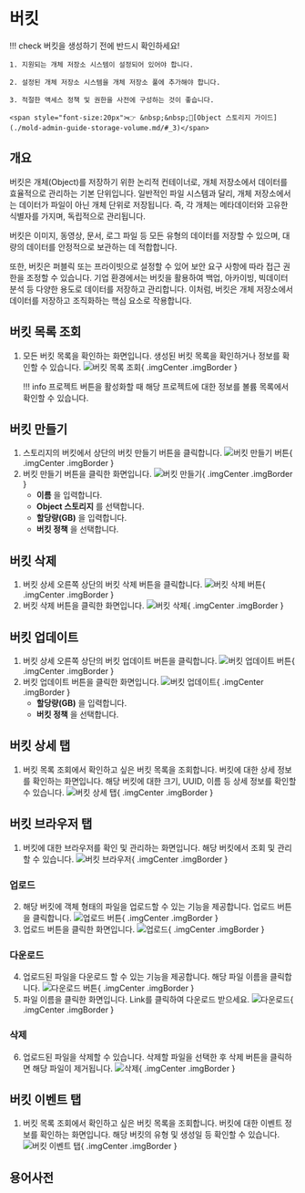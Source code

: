 
# 버킷
!!! check
    버킷을 생성하기 전에 반드시 확인하세요!

    1. 지원되는 개체 저장소 시스템이 설정되어 있어야 합니다.

    2. 설정된 개체 저장소 시스템을 개체 저장소 풀에 추가해야 합니다.

    3. 적절한 액세스 정책 및 권한을 사전에 구성하는 것이 좋습니다.

    <span style="font-size:20px">👉 &nbsp;&nbsp;🔗[Object 스토리지 가이드](./mold-admin-guide-storage-volume.md/#_3)</span>

## 개요

버킷은 개체(Object)를 저장하기 위한 논리적 컨테이너로, 개체 저장소에서 데이터를 효율적으로 관리하는 기본 단위입니다.
일반적인 파일 시스템과 달리, 개체 저장소에서는 데이터가 파일이 아닌 개체 단위로 저장됩니다. 즉, 각 개체는 메타데이터와 고유한 식별자를 가지며, 독립적으로 관리됩니다.

버킷은 이미지, 동영상, 문서, 로그 파일 등 모든 유형의 데이터를 저장할 수 있으며, 대량의 데이터를 안정적으로 보관하는 데 적합합니다.

또한, 버킷은 퍼블릭 또는 프라이빗으로 설정할 수 있어 보안 요구 사항에 따라 접근 권한을 조정할 수 있습니다.
기업 환경에서는 버킷을 활용하여 백업, 아카이빙, 빅데이터 분석 등 다양한 용도로 데이터를 저장하고 관리합니다.
이처럼, 버킷은 개체 저장소에서 데이터를 저장하고 조직화하는 핵심 요소로 작용합니다.

## 버킷 목록 조회
1. 모든 버킷 목록을 확인하는 화면입니다. 생성된 버킷 목록을 확인하거나 정보를 확인할 수 있습니다.
    ![버킷 목록 조회](../../assets/images/admin-guide/mold/storage/bucket/bucket-dashboard.png){ .imgCenter .imgBorder }

    !!! info
        프로젝트 버튼을 활성화할 때 해당 프로젝트에 대한 정보를 볼륨 목록에서 확인할 수 있습니다.

## 버킷 만들기
1. 스토리지의 버킷에서 상단의 버킷 만들기 버튼을 클릭합니다.
    ![버킷 만들기 버튼](../../assets/images/admin-guide/mold/storage/bucket/bucket-create-01.png){ .imgCenter .imgBorder }
2. 버킷 만들기 버튼을 클릭한 화면입니다.
    ![버킷 만들기](../../assets/images/admin-guide/mold/storage/bucket/bucket-create-02.png){ .imgCenter .imgBorder }
    - **이름** 을 입력합니다.
    - **Object 스토리지** 를 선택합니다.
    - **할당량(GB)** 을 입력합니다.
    - **버킷 정책** 을 선택합니다.

## 버킷 삭제
1. 버킷 상세 오른쪽 상단의 버킷 삭제 버튼을 클릭합니다.
    ![버킷 삭제 버튼](../../assets/images/admin-guide/mold/storage/bucket/bucket-delete-01.png){ .imgCenter .imgBorder }
2. 버킷 삭제 버튼을 클릭한 화면입니다.
    ![버킷 삭제](../../assets/images/admin-guide/mold/storage/bucket/bucket-delete-02.png){ .imgCenter .imgBorder }

## 버킷 업데이트
1. 버킷 상세 오른쪽 상단의 버킷 업데이트 버튼을 클릭합니다.
    ![버킷 업데이트 버튼](../../assets/images/admin-guide/mold/storage/bucket/bucket-update-01.png){ .imgCenter .imgBorder }
2. 버킷 업데이트 버튼을 클릭한 화면입니다.
    ![버킷 업데이트](../../assets/images/admin-guide/mold/storage/bucket/bucket-update-02.png){ .imgCenter .imgBorder }
    - **할당량(GB)** 을 입력합니다.
    - **버킷 정책** 을 선택합니다.

## 버킷 상세 탭
1. 버킷 목록 조회에서 확인하고 싶은 버킷 목록을 조회합니다. 버킷에 대한 상세 정보를 확인하는 화면입니다. 해당 버킷에 대한 크기, UUID, 이름 등 상세 정보를 확인할 수 있습니다.
    ![버킷 상세 탭](../../assets/images/admin-guide/mold/storage/bucket/bucket-detail-info.png){ .imgCenter .imgBorder }

## 버킷 브라우저 탭
1. 버킷에 대한 브라우저를 확인 및 관리하는 화면입니다. 해당 버킷에서 조회 및 관리할 수 있습니다.
    ![버킷 브라우저](../../assets/images/admin-guide/mold/storage/bucket/bucket-browser.png){ .imgCenter .imgBorder }

### 업로드
2. 해당 버킷에 객체 형태의 파일을 업로드할 수 있는 기능을 제공합니다. 업로드 버튼을 클릭합니다.
    ![업로드 버튼](../../assets/images/admin-guide/mold/storage/bucket/bucket-browser-upload-01.png){ .imgCenter .imgBorder }
3. 업로드 버튼을 클릭한 화면입니다.
    ![업로드](../../assets/images/admin-guide/mold/storage/bucket/bucket-browser-upload-02.png){ .imgCenter .imgBorder }

### 다운로드
4. 업로드된 파일을 다운로드 할 수 있는 기능을 제공합니다. 해당 파일 이름을 클릭합니다.
    ![다운로드 버튼](../../assets/images/admin-guide/mold/storage/bucket/bucket-browser-download-01.png){ .imgCenter .imgBorder }
5. 파일 이름을 클릭한 화면입니다. Link를 클릭하여 다운로드 받으세요.
    ![다운로드](../../assets/images/admin-guide/mold/storage/bucket/bucket-browser-download-02.png){ .imgCenter .imgBorder }

### 삭제
6. 업로드된 파일을 삭제할 수 있습니다. 삭제할 파일을 선택한 후 삭제 버튼을 클릭하면 해당 파일이 제거됩니다.
    ![삭제](../../assets/images/admin-guide/mold/storage/bucket/bucket-browser-delete.png){ .imgCenter .imgBorder }

## 버킷 이벤트 탭
1. 버킷 목록 조회에서 확인하고 싶은 버킷 목록을 조회합니다. 버킷에 대한 이벤트 정보를 확인하는 화면입니다. 해당 버킷의 유형 및 생성일 등 확인할 수 있습니다.
    ![버킷 이벤트 탭](../../assets/images/admin-guide/mold/storage/bucket/bucket-event.png){ .imgCenter .imgBorder }

## 용어사전
